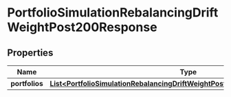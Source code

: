 

# PortfolioSimulationRebalancingDriftWeightPost200Response


## Properties

| Name | Type | Description | Notes |
|------------ | ------------- | ------------- | -------------|
|**portfolios** | [**List&lt;PortfolioSimulationRebalancingDriftWeightPost200ResponsePortfoliosInner&gt;**](PortfolioSimulationRebalancingDriftWeightPost200ResponsePortfoliosInner.md) |  |  |



